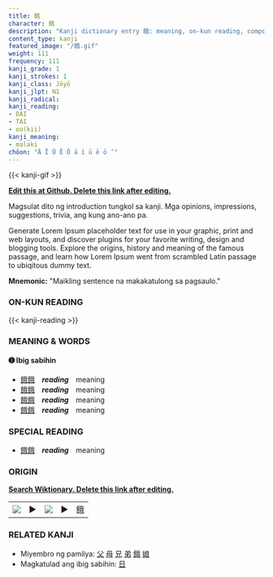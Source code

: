 ```yaml
---
title: 餓
character: 餓
description: "Kanji dictionary entry 餓: meaning, on-kun reading, compounds, origin, related kanji"
content_type: kanji
featured_image: "/餓.gif"
weight: 111
frequency: 111
kanji_grade: 1
kanji_strokes: 1
kanji_class: Jōyō
kanji_jlpt: N1
kanji_radical: 
kanji_reading: 
- DAI
- TAI
- oo(kii)
kanji_meaning:
- malaki
chōon: "Ā Ī Ū Ē Ō ā ī ū ē ō ’"
---
```

[//]: # (Don't edit the line below. Kanji animated GIF code is automatically generated.)
{{< kanji-gif >}}

[//]: # (Edit below this line.)

**[Edit this at Github. Delete this link after editing.](https://github.com/tim0g/tim/tree/main/content/kanji/餓/index.md)**

Magsulat dito ng introduction tungkol sa kanji. Mga opinions, impressions, suggestions, trivia, ang kung ano-ano pa.

Generate Lorem Ipsum placeholder text for use in your graphic, print and web layouts, and discover plugins for your favorite writing, design and blogging tools. Explore the origins, history and meaning of the famous passage, and learn how Lorem Ipsum went from scrambled Latin passage to ubiqitous dummy text.
 
**Mnemonic:** "Maikling sentence na makakatulong sa pagsaulo."

### ON-KUN READING

[//]: # (Don't edit the line below. ON-KUN READING code is automatically generated.)
{{< kanji-reading >}}

### MEANING & WORDS

#### ➊ **Ibig sabihin**
  - [餓](../餓)[餓](../餓)　***reading***　meaning
  - [餓](../餓)[餓](../餓)　***reading***　meaning
  - [餓](../餓)[餓](../餓)　***reading***　meaning
  - [餓](../餓)[餓](../餓)　***reading***　meaning

### SPECIAL READING
  - [餓](../餓)[餓](../餓)　***reading***　meaning

### ORIGIN

**[Search Wiktionary. Delete this link after editing.](https://wiktionary.org/wiki/餓)**
<table class="kanji-table"><tr><td>
<img src="60px-餓-bronze.svg.png">
</td><td>▶</td><td>
<img src="60px-餓-oracle.svg.png">
</td><td>▶</td>
<td class="kanji-origin">餓</td>
</tr></table>

### RELATED KANJI
- Miyembro ng pamilya: [父](../父) [母](../母) [兄](../兄) [弟](../弟) [餓](../餓) [娘](../娘)
- Magkatulad ang ibig sabihin: [日](../日)
